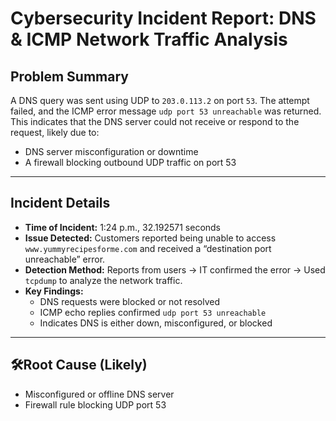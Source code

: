 # Cybersecurity Incident Report: DNS & ICMP Network Traffic Analysis

## Problem Summary

A DNS query was sent using UDP to `203.0.113.2` on port `53`. The attempt failed, and the ICMP error message `udp port 53 unreachable` was returned. This indicates that the DNS server could not receive or respond to the request, likely due to:

- DNS server misconfiguration or downtime
- A firewall blocking outbound UDP traffic on port 53

---

## Incident Details

- **Time of Incident:** 1:24 p.m., 32.192571 seconds
- **Issue Detected:** Customers reported being unable to access `www.yummyrecipesforme.com` and received a “destination port unreachable” error.
- **Detection Method:** Reports from users → IT confirmed the error → Used `tcpdump` to analyze the network traffic.
- **Key Findings:**
  - DNS requests were blocked or not resolved
  - ICMP echo replies confirmed `udp port 53 unreachable`
  - Indicates DNS is either down, misconfigured, or blocked

---

## 🛠Root Cause (Likely)

- Misconfigured or offline DNS server
- Firewall rule blocking UDP port 53

